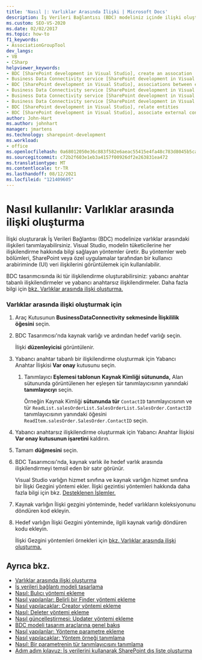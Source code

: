```yaml
---
title: 'Nasıl |: Varlıklar Arasında İlişki | Microsoft Docs'
description: İş Verileri Bağlantısı (BDC) modeliniz içinde ilişki oluşturarak varlıklar arasındaki ilişkileri Visual Studio.
ms.custom: SEO-VS-2020
ms.date: 02/02/2017
ms.topic: how-to
f1_keywords:
- AssociationGroupTool
dev_langs:
- VB
- CSharp
helpviewer_keywords:
- BDC [SharePoint development in Visual Studio], create an assocation
- Business Data Connectivity service [SharePoint development in Visual Studio], associations between entities
- BDC [SharePoint development in Visual Studio], associations between entities
- Business Data Connectivity service [SharePoint development in Visual Studio], create an assocation
- Business Data Connectivity service [SharePoint development in Visual Studio], associate external content types
- Business Data Connectivity service [SharePoint development in Visual Studio], relate entities
- BDC [SharePoint development in Visual Studio], relate entities
- BDC [SharePoint development in Visual Studio], associate external content types
author: John-Hart
ms.author: johnhart
manager: jmartens
ms.technology: sharepoint-development
ms.workload:
- office
ms.openlocfilehash: 0a68012050e36c883f582e6aeac55415e4fa48c783d8045b5cadfb245816b1be
ms.sourcegitcommit: c72b2f603e1eb3a4157f00926df2e263831ea472
ms.translationtype: MT
ms.contentlocale: tr-TR
ms.lasthandoff: 08/12/2021
ms.locfileid: "121409605"
---
```

# <a name="how-to-create-an-association-between-entities"></a>Nasıl kullanılır: Varlıklar arasında ilişki oluşturma
  İlişki oluşturarak İş Verileri Bağlantısı (BDC) modelinize varlıklar arasındaki ilişkileri tanımlayabilirsiniz. Visual Studio, modelin tüketicilerine her ilişkilendirme hakkında bilgi sağlayan yöntemler üretir. Bu yöntemler web bölümleri, SharePoint veya özel uygulamalar tarafından bir kullanıcı arabiriminde (UI) veri ilişkilerini görüntülemek için kullanılabilir.

 BDC tasarımcısında iki tür ilişkilendirme oluşturabilirsiniz: yabancı anahtar tabanlı ilişkilendirmeler ve yabancı anahtarsız ilişkilendirmeler. Daha fazla bilgi için [bkz. Varlıklar arasında ilişki oluşturma.](../sharepoint/creating-an-association-between-entities.md)

### <a name="to-create-an-association-between-entities"></a>Varlıklar arasında ilişki oluşturmak için

1. Araç Kutusunun **BusinessDataConnectivity** **sekmesinde İlişkililik** **öğesini** seçin.

2. BDC Tasarımcısı'nda kaynak varlığı ve ardından hedef varlığı seçin.

     İlişki **düzenleyicisi** görüntülenir.

3. Yabancı anahtar tabanlı bir ilişkilendirme oluşturmak için Yabancı Anahtar İlişkisi **Var onay** kutusunu seçin.

    1. Tanımlayıcı **Eşlemesi tablonun** **Kaynak Kimliği sütununda,** Alan sütununda görüntülenen her eşleşen tür tanımlayıcısının yanındaki **tanımlayıcıyı** seçin.

         Örneğin Kaynak Kimliği **sütununda tür** `ContactID` tanımlayıcısının ve tür `ReadList.salesOrderList.SalesOrderList.SalesOrder.ContactID` tanımlayıcısının yanındaki öğesini `ReadItem.salesOrder.SalesOrder.ContactID` seçin.

4. Yabancı anahtarsız ilişkilendirme oluşturmak için Yabancı Anahtar İlişkisi **Var onay kutusunun işaretini** kaldırın.

5. Tamam **düğmesini** seçin.

6. BDC Tasarımcısı'nda, kaynak varlık ile hedef varlık arasında ilişkilendirmeyi temsil eden bir satır görünür.

     Visual Studio varlığın hizmet sınıfına ve kaynak varlığın hizmet sınıfına bir İlişki Gezgini yöntemi ekler. İlişki gezintisi yöntemleri hakkında daha fazla bilgi için bkz. [Desteklenen İşlemler.](/previous-versions/office/developer/sharepoint-2010/ee557363(v=office.14))

7. Kaynak varlığın İlişki gezgini yönteminde, hedef varlıkların koleksiyonunu döndüren kod ekleyin.

8. Hedef varlığın İlişki Gezgini yönteminde, ilgili kaynak varlığı döndüren kodu ekleyin.

     İlişki Gezgini yöntemleri örnekleri için [bkz. Varlıklar arasında ilişki oluşturma.](../sharepoint/creating-an-association-between-entities.md)

## <a name="see-also"></a>Ayrıca bkz.
- [Varlıklar arasında ilişki oluşturma](../sharepoint/creating-an-association-between-entities.md)
- [İş verileri bağlantı modeli tasarlama](../sharepoint/designing-a-business-data-connectivity-model.md)
- [Nasıl: Bulıcı yöntemi ekleme](../sharepoint/how-to-add-a-finder-method.md)
- [Nasıl yapılanlar: Belirli bir Finder yöntemi ekleme](../sharepoint/how-to-add-a-specific-finder-method.md)
- [Nasıl yapılacaklar: Creator yöntemi ekleme](../sharepoint/how-to-add-a-creator-method.md)
- [Nasıl: Deleter yöntemi ekleme](../sharepoint/how-to-add-a-deleter-method.md)
- [Nasıl güncelleştirmesi: Updater yöntemi ekleme](../sharepoint/how-to-add-an-updater-method.md)
- [BDC modeli tasarım araçlarına genel bakış](../sharepoint/bdc-model-design-tools-overview.md)
- [Nasıl yapılanlar: Yönteme parametre ekleme](../sharepoint/how-to-add-a-parameter-to-a-method.md)
- [Nasıl yapılacaklar: Yöntem örneği tanımlama](../sharepoint/how-to-define-a-method-instance.md)
- [Nasıl: Bir parametrenin tür tanımlayıcısını tanımlama](../sharepoint/how-to-define-the-type-descriptor-of-a-parameter.md)
- [Adım adım kılavuz: İş verilerini kullanarak SharePoint dış liste oluşturma](../sharepoint/walkthrough-creating-an-external-list-in-sharepoint-by-using-business-data.md)
